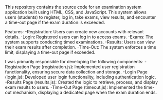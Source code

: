 This repository contains the source code for an examination system application built using HTML, CSS, and JavaScript. This system allows users (students) to register, log in, take exams, view results, and encounter a time-out page if the exam duration is exceeded.

Features:
-Registration: Users can create new accounts with relevant details.
-Login: Registered users can log in to access exams.
-Exams: The system supports conducting timed examinations.
-Results: Users can view their exam results after completion.
-Time-Out: The system enforces a time limit, displaying a time-out page if exceeded.

I was primarily responsible for developing the following components:
-Registration Page (registration.js): Implemented user registration functionality, ensuring secure data collection and storage.
-Login Page (login.js): Developed user login functionality, including authentication logic.
-Results Page (results.js): Created the logic to retrieve, process, and display exam results to users.
-Time-Out Page (timeout.js): Implemented the time-out mechanism, displaying a dedicated page when the exam duration ends.
